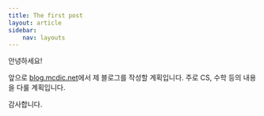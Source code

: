 ```yaml
---
title: The first post
layout: article
sidebar:
    nav: layouts
---
```


안녕하세요!

앞으로 [blog.mcdic.net](blog.mcdic.net)에서 제 블로그를 작성할 계획입니다.
주로 CS, 수학 등의 내용을 다룰 계획입니다.

감사합니다.
